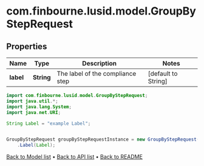 # com.finbourne.lusid.model.GroupByStepRequest

## Properties

Name | Type | Description | Notes
------------ | ------------- | ------------- | -------------
**label** | **String** | The label of the compliance step | [default to String]

```java
import com.finbourne.lusid.model.GroupByStepRequest;
import java.util.*;
import java.lang.System;
import java.net.URI;

String Label = "example Label";


GroupByStepRequest groupByStepRequestInstance = new GroupByStepRequest()
    .Label(Label);
```


[Back to Model list](../README.md#documentation-for-models) &#8226; [Back to API list](../README.md#documentation-for-api-endpoints) &#8226; [Back to README](../README.md)
